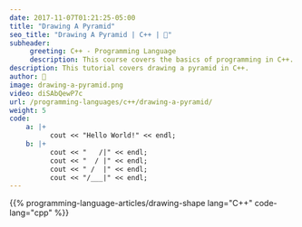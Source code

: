 ```yaml
---
date: 2017-11-07T01:21:25-05:00
title: "Drawing A Pyramid"
seo_title: "Drawing A Pyramid | C++ | 🦒"
subheader:
     greeting: C++ - Programming Language
     description: This course covers the basics of programming in C++. Work your way through the videos/articles and I'll teach you everything you need to know to start your programming journey!
description: This tutorial covers drawing a pyramid in C++.
author: 🦒
image: drawing-a-pyramid.png
video: diSAbQewP7c
url: /programming-languages/c++/drawing-a-pyramid/
weight: 5
code:
    a: |+
          cout << "Hello World!" << endl;
    b: |+
          cout << "   /|" << endl;
          cout << "  / |" << endl;
          cout << " /  |" << endl;
          cout << "/___|" << endl;
---
```


{{% programming-language-articles/drawing-shape lang="C++" code-lang="cpp" %}}
